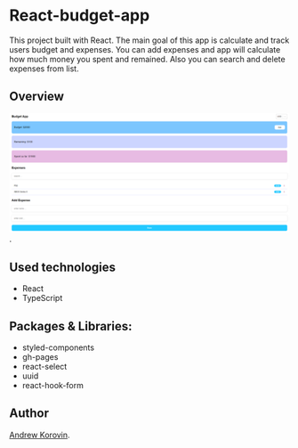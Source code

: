 # React-budget-app

This project built with React. The main goal of this app is calculate and track users budget and expenses. You can add expenses and app will calculate how much money you spent and remained. Also you can search and delete expenses from list.

## Overview

![Overview](https://github.com/Andruha99/react-budget-app/blob/main/overview/react-budget-app.png).

## Used technologies

- React
- TypeScript

## Packages & Libraries:

- styled-components
- gh-pages
- react-select
- uuid
- react-hook-form

## Author

[Andrew Korovin](https://github.com/Andruha99).
